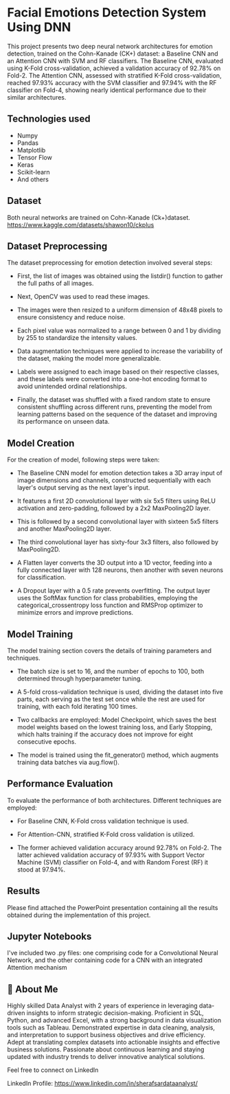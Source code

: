 
# Facial Emotions Detection System Using DNN
This project presents two deep neural network architectures for emotion detection, trained on the Cohn-Kanade (CK+) dataset: a Baseline CNN and an Attention CNN with SVM and RF classifiers. The Baseline CNN, evaluated using K-Fold cross-validation, achieved a validation accuracy of 92.78% on Fold-2. The Attention CNN, assessed with stratified K-Fold cross-validation, reached 97.93% accuracy with the SVM classifier and 97.94% with the RF classifier on Fold-4, showing nearly identical performance due to their similar architectures.
## Technologies used
- Numpy
- Pandas
- Matplotlib
- Tensor Flow
- Keras
- Scikit-learn
- And others

## Dataset
Both neural networks are trained on Cohn-Kanade (Ck+)dataset. 
https://www.kaggle.com/datasets/shawon10/ckplus 

## Dataset Preprocessing
The dataset preprocessing for emotion detection involved several steps: 

- First, the list of images was obtained using the listdir() function to gather the full paths of all images. 

- Next, OpenCV was used to read these images.

- The images were then resized to a uniform dimension of 48x48 pixels to ensure consistency and reduce noise.

- Each pixel value was normalized to a range between 0 and 1 by dividing by 255 to standardize the intensity values. 

- Data augmentation techniques were applied to increase the variability of the dataset, making the model more generalizable.

- Labels were assigned to each image based on their respective classes, and these labels were converted into a one-hot encoding format to avoid unintended ordinal relationships. 

- Finally, the dataset was shuffled with a fixed random state to ensure consistent shuffling across different runs, preventing the model from learning patterns based on the sequence of the dataset and improving its performance on unseen data.

## Model Creation
For the creation of model, following steps were taken: 

- The Baseline CNN model for emotion detection takes a 3D array input of image dimensions and channels, constructed sequentially with each layer's output serving as the next layer's input.

- It features a first 2D convolutional layer with six 5x5 filters using ReLU activation and zero-padding, followed by a 2x2 MaxPooling2D layer. 

- This is followed by a second convolutional layer with sixteen 5x5 filters and another MaxPooling2D layer. 

- The third convolutional layer has sixty-four 3x3 filters, also followed by MaxPooling2D.

- A Flatten layer converts the 3D output into a 1D vector, feeding into a fully connected layer with 128 neurons, then another with seven neurons for classification. 

- A Dropout layer with a 0.5 rate prevents overfitting. The output layer uses the SoftMax function for class probabilities, employing the categorical_crossentropy loss function and RMSProp optimizer to minimize errors and improve predictions.

## Model Training
The model training section covers the details of training parameters and techniques. 

- The batch size is set to 16, and the number of epochs to 100, both determined through hyperparameter tuning.

- A 5-fold cross-validation technique is used, dividing the dataset into five parts, each serving as the test set once while the rest are used for training, with each fold iterating 100 times.

- Two callbacks are employed: Model Checkpoint, which saves the best model weights based on the lowest training loss, and Early Stopping, which halts training if the accuracy does not improve for eight consecutive epochs.

- The model is trained using the fit_generator() method, which augments training data batches via aug.flow().
  
## Performance Evaluation
To evaluate the performance of both architectures. Different techniques are employed:

- For Baseline CNN, K-Fold cross validation technique is used.

- For Attention-CNN, stratified K-Fold cross validation is utilized.

- The former achieved validation accuracy around 92.78% on Fold-2. The latter achieved validation accuracy of 97.93% with Support Vector Machine (SVM) classifier on Fold-4, and with Random Forest (RF) it stood at 97.94%.

## Results
Please find attached the PowerPoint presentation containing all the results obtained during the implementation of this project.

## Jupyter Notebooks
I've included two .py files: one comprising code for a Convolutional Neural Network, and the other containing code for a CNN with an integrated Attention mechanism

## 🚀 About Me
Highly skilled Data Analyst with 2 years of experience in leveraging data-driven insights to inform strategic decision-making. Proficient in SQL, Python, and advanced Excel, with a strong background in data visualization tools such as Tableau. Demonstrated expertise in data cleaning, analysis, and interpretation to support business objectives and drive efficiency. Adept at translating complex datasets into actionable insights and effective business solutions. Passionate about continuous learning and staying updated with industry trends to deliver innovative analytical solutions. 

Feel free to connect on LinkedIn

LinkedIn Profile: https://www.linkedin.com/in/sherafsardataanalyst/



